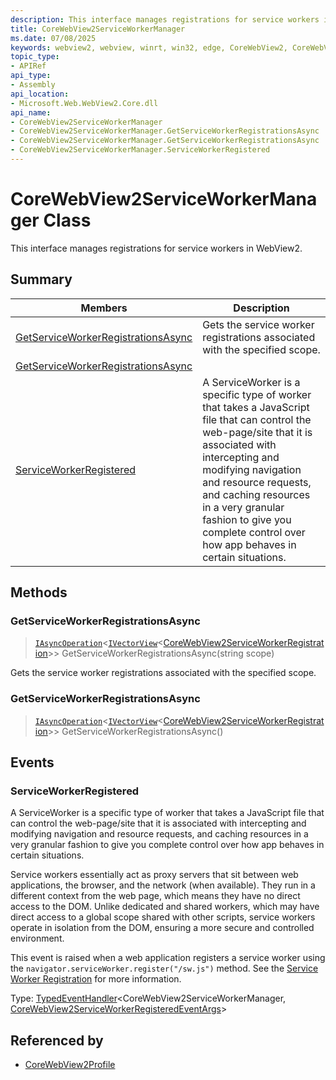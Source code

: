 ```yaml
---
description: This interface manages registrations for service workers in WebView2.
title: CoreWebView2ServiceWorkerManager
ms.date: 07/08/2025
keywords: webview2, webview, winrt, win32, edge, CoreWebView2, CoreWebView2Controller, browser control, edge html, CoreWebView2ServiceWorkerManager
topic_type:
- APIRef
api_type:
- Assembly
api_location:
- Microsoft.Web.WebView2.Core.dll
api_name:
- CoreWebView2ServiceWorkerManager
- CoreWebView2ServiceWorkerManager.GetServiceWorkerRegistrationsAsync
- CoreWebView2ServiceWorkerManager.GetServiceWorkerRegistrationsAsync
- CoreWebView2ServiceWorkerManager.ServiceWorkerRegistered
---
```


# CoreWebView2ServiceWorkerManager Class



This interface manages registrations for service workers in WebView2.


## Summary

Members|Description
--|--
[GetServiceWorkerRegistrationsAsync](#getserviceworkerregistrationsasync) | Gets the service worker registrations associated with the specified scope.
[GetServiceWorkerRegistrationsAsync](#getserviceworkerregistrationsasync) | 
[ServiceWorkerRegistered](#serviceworkerregistered) | A ServiceWorker is a specific type of worker that takes a JavaScript file that can control the web-page/site that it is associated with intercepting and modifying navigation and resource requests, and caching resources in a very granular fashion to give you complete control over how app behaves in certain situations.



## Methods

### GetServiceWorkerRegistrationsAsync

> [`IAsyncOperation`](/uwp/api/Windows.Foundation.IAsyncOperation-1)&lt;[`IVectorView`](/uwp/api/Windows.Foundation.Collections.IVectorView-1)&lt;[CoreWebView2ServiceWorkerRegistration](corewebview2serviceworkerregistration.md)&gt;&gt; GetServiceWorkerRegistrationsAsync(string scope)

Gets the service worker registrations associated with the specified scope.



### GetServiceWorkerRegistrationsAsync

> [`IAsyncOperation`](/uwp/api/Windows.Foundation.IAsyncOperation-1)&lt;[`IVectorView`](/uwp/api/Windows.Foundation.Collections.IVectorView-1)&lt;[CoreWebView2ServiceWorkerRegistration](corewebview2serviceworkerregistration.md)&gt;&gt; GetServiceWorkerRegistrationsAsync()




## Events

### ServiceWorkerRegistered

A ServiceWorker is a specific type of worker that takes a JavaScript file that can control the web-page/site that it is associated with intercepting and modifying navigation and resource requests, and caching resources in a very granular fashion to give you complete control over how app behaves in certain situations.

Service workers essentially act as proxy servers that sit between web applications, the browser, and the network (when available). They run in a different context from the web page, which means they have no direct access to the DOM. Unlike dedicated and shared workers, which may have direct access to a global scope shared with other scripts, service workers operate in isolation from the DOM, ensuring a more secure and controlled environment.

This event is raised when a web application registers a service worker using the `navigator.serviceWorker.register("/sw.js")` method. See the [Service Worker Registration](https://developer.mozilla.org/docs/Web/API/ServiceWorkerRegistration) for more information.


Type: [TypedEventHandler](/uwp/api/Windows.Foundation.TypedEventHandler-2)&lt;CoreWebView2ServiceWorkerManager, [CoreWebView2ServiceWorkerRegisteredEventArgs](corewebview2serviceworkerregisteredeventargs.md)&gt;



## Referenced by

- [CoreWebView2Profile](corewebview2profile.md)
